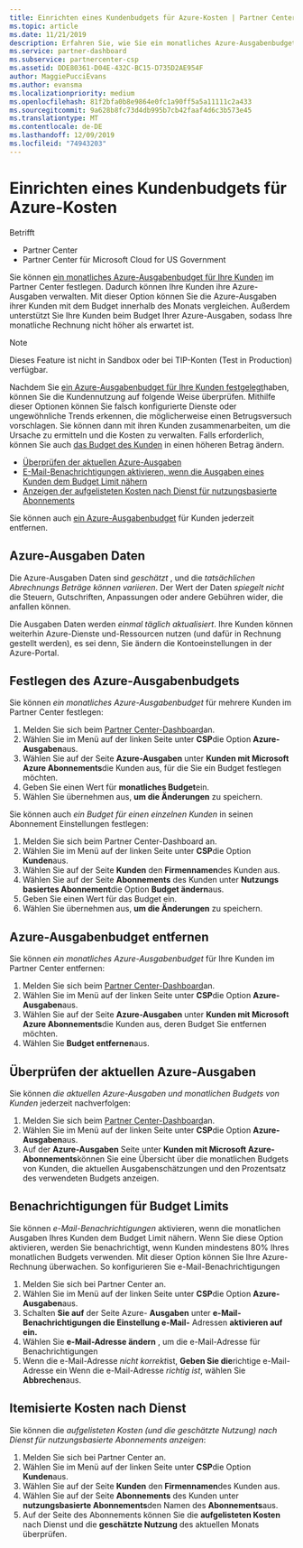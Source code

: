 ```yaml
---
title: Einrichten eines Kundenbudgets für Azure-Kosten | Partner Center
ms.topic: article
ms.date: 11/21/2019
description: Erfahren Sie, wie Sie ein monatliches Azure-Ausgabenbudget für Ihre Kunden einrichten oder entfernen und wie Sie Azure-Ausgaben Daten anzeigen und Budget bezogene Benachrichtigungen festlegen.
ms.service: partner-dashboard
ms.subservice: partnercenter-csp
ms.assetid: DDE80361-D04E-432C-BC15-D735D2AE954F
author: MaggiePucciEvans
ms.author: evansma
ms.localizationpriority: medium
ms.openlocfilehash: 81f2bfa0b8e9864e0fc1a90ff5a5a11111c2a433
ms.sourcegitcommit: 9a628b8fc73d4db995b7cb42faaf4d6c3b573e45
ms.translationtype: MT
ms.contentlocale: de-DE
ms.lasthandoff: 12/09/2019
ms.locfileid: "74943203"
---
```

# <a name="set-an-azure-spending-budget-for-your-customers"></a>Einrichten eines Kundenbudgets für Azure-Kosten

Betrifft

- Partner Center
- Partner Center für Microsoft Cloud for US Government

Sie können [ein monatliches Azure-Ausgabenbudget für Ihre Kunden](#set-azure-spending-budget) im Partner Center festlegen. Dadurch können Ihre Kunden ihre Azure-Ausgaben verwalten. Mit dieser Option können Sie die Azure-Ausgaben ihrer Kunden mit dem Budget innerhalb des Monats vergleichen. Außerdem unterstützt Sie Ihre Kunden beim Budget Ihrer Azure-Ausgaben, sodass Ihre monatliche Rechnung nicht höher als erwartet ist.


> [!NOTE]  
> Dieses Feature ist nicht in Sandbox oder bei TIP-Konten (Test in Production) verfügbar.

Nachdem Sie [ein Azure-Ausgabenbudget für Ihre Kunden festgelegt](#set-azure-spending-budget)haben, können Sie die Kundennutzung auf folgende Weise überprüfen. Mithilfe dieser Optionen können Sie falsch konfigurierte Dienste oder ungewöhnliche Trends erkennen, die möglicherweise einen Betrugsversuch vorschlagen. Sie können dann mit ihren Kunden zusammenarbeiten, um die Ursache zu ermitteln und die Kosten zu verwalten. Falls erforderlich, können Sie auch [das Budget des Kunden](#set-azure-spending-budget) in einen höheren Betrag ändern.

- [Überprüfen der aktuellen Azure-Ausgaben](#check-current-azure-spending)
- [E-Mail-Benachrichtigungen aktivieren, wenn die Ausgaben eines Kunden dem Budget Limit nähern](#notifications-for-budget-limits)
- [Anzeigen der aufgelisteten Kosten nach Dienst für nutzungsbasierte Abonnements](#itemized-costs-by-service)

Sie können auch [ein Azure-Ausgabenbudget](#remove-azure-spending-budget) für Kunden jederzeit entfernen.

## <a name="azure-spending-data"></a>Azure-Ausgaben Daten

Die Azure-Ausgaben Daten sind *geschätzt* , und die *tatsächlichen Abrechnungs Beträge können variieren*. Der Wert der Daten *spiegelt nicht* die Steuern, Gutschriften, Anpassungen oder andere Gebühren wider, die anfallen können.

Die Ausgaben Daten werden *einmal täglich aktualisiert*. Ihre Kunden können weiterhin Azure-Dienste und-Ressourcen nutzen (und dafür in Rechnung gestellt werden), es sei denn, Sie ändern die Kontoeinstellungen in der Azure-Portal.

## <a name="set-azure-spending-budget"></a>Festlegen des Azure-Ausgabenbudgets

Sie können *ein monatliches Azure-Ausgabenbudget* für mehrere Kunden im Partner Center festlegen:

1. Melden Sie sich beim [Partner Center-Dashboard](https://partner.microsoft.com/dashboard/)an.
2. Wählen Sie im Menü auf der linken Seite unter **CSP**die Option **Azure-Ausgaben**aus.
3. Wählen Sie auf der Seite **Azure-Ausgaben** unter **Kunden mit Microsoft Azure Abonnements**die Kunden aus, für die Sie ein Budget festlegen möchten.
4. Geben Sie einen Wert für **monatliches Budget**ein.
5. Wählen Sie übernehmen aus, **um die Änderungen** zu speichern.

Sie können auch *ein Budget für einen einzelnen Kunden* in seinen Abonnement Einstellungen festlegen:

1. Melden Sie sich beim Partner Center-Dashboard an.
2. Wählen Sie im Menü auf der linken Seite unter **CSP**die Option **Kunden**aus.
3. Wählen Sie auf der Seite **Kunden** den **Firmennamen**des Kunden aus.
4. Wählen Sie auf der Seite **Abonnements** des Kunden unter **Nutzungs basiertes Abonnement**die Option **Budget ändern**aus.
5. Geben Sie einen Wert für das Budget ein.
6. Wählen Sie übernehmen aus, **um die Änderungen** zu speichern.

## <a name="remove-azure-spending-budget"></a>Azure-Ausgabenbudget entfernen

Sie können *ein monatliches Azure-Ausgabenbudget* für Ihre Kunden im Partner Center entfernen:

1. Melden Sie sich beim [Partner Center-Dashboard](https://partner.microsoft.com/dashboard/)an.
2. Wählen Sie im Menü auf der linken Seite unter **CSP**die Option **Azure-Ausgaben**aus.
3. Wählen Sie auf der Seite **Azure-Ausgaben** unter **Kunden mit Microsoft Azure Abonnements**die Kunden aus, deren Budget Sie entfernen möchten.
4. Wählen Sie **Budget entfernen**aus.

## <a name="check-current-azure-spending"></a>Überprüfen der aktuellen Azure-Ausgaben

Sie können *die aktuellen Azure-Ausgaben und monatlichen Budgets von Kunden* jederzeit nachverfolgen:

1. Melden Sie sich beim [Partner Center-Dashboard](https://partner.microsoft.com/dashboard/)an.
2. Wählen Sie im Menü auf der linken Seite unter **CSP**die Option **Azure-Ausgaben**aus.
3. Auf der **Azure-Ausgaben** Seite unter **Kunden mit Microsoft Azure-Abonnements**können Sie eine Übersicht über die monatlichen Budgets von Kunden, die aktuellen Ausgabenschätzungen und den Prozentsatz des verwendeten Budgets anzeigen.

## <a name="notifications-for-budget-limits"></a>Benachrichtigungen für Budget Limits

Sie können *e-Mail-Benachrichtigungen* aktivieren, wenn die monatlichen Ausgaben Ihres Kunden dem Budget Limit nähern. Wenn Sie diese Option aktivieren, werden Sie benachrichtigt, wenn Kunden mindestens 80% Ihres monatlichen Budgets verwenden. Mit dieser Option können Sie Ihre Azure-Rechnung überwachen. So konfigurieren Sie e-Mail-Benachrichtigungen

1. Melden Sie sich bei Partner Center an.
2. Wählen Sie im Menü auf der linken Seite unter **CSP**die Option **Azure-Ausgaben**aus.
3. Schalten **Sie auf** der Seite Azure- **Ausgaben** unter **e-Mail-Benachrichtigungen die Einstellung e-Mail-** Adressen **aktivieren auf ein.**
4. Wählen Sie **e-Mail-Adresse ändern** , um die e-Mail-Adresse für Benachrichtigungen
5. Wenn die e-Mail-Adresse *nicht korrekt*ist, **Geben Sie die**richtige e-Mail-Adresse ein Wenn die e-Mail-Adresse *richtig ist*, wählen Sie **Abbrechen**aus.

## <a name="itemized-costs-by-service"></a>Itemisierte Kosten nach Dienst

Sie können die *aufgelisteten Kosten (und die geschätzte Nutzung) nach Dienst für nutzungsbasierte Abonnements anzeigen*:

1. Melden Sie sich bei Partner Center an.
2. Wählen Sie im Menü auf der linken Seite unter **CSP**die Option **Kunden**aus.
3. Wählen Sie auf der Seite **Kunden** den **Firmennamen**des Kunden aus.
4. Wählen Sie auf der Seite **Abonnements** des Kunden unter **nutzungsbasierte Abonnements**den Namen des **Abonnements**aus.
5. Auf der Seite des Abonnements können Sie die **aufgelisteten Kosten** nach Dienst und die **geschätzte Nutzung** des aktuellen Monats überprüfen.
